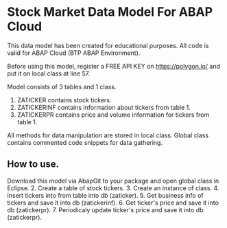 # Stock Market Data Model For ABAP Cloud
This data model has been created for educational purposes. All code is valid for ABAP Cloud (BTP ABAP Environment). 

Before using this model, register a FREE API KEY on https://polygon.io/  and put it on local class at line 57.

Model consists of 3 tables and 1 class. 
1. ZATICKER contains stock tickers.
2. ZATICKERINF contains information about tickers from table 1.
3. ZATICKERPR contains price and volume information for tickers from table 1.
   
  All methods for data manipulation are stored in local class. Global class contains commented code snippets for data gathering.

## How to use.

Download this model via AbapGit to your package and open global class in Eclipse.
2. Create a table of stock tickers. 
3. Create an instance of class.
4. Insert tickers into from table into db (zaticker).
5. Get business info of tickers and save it into db (zatickerinf). 
6. Get ticker's price and save it into db (zatickerpr).
7. Periodicaly update ticker's price and save it into db (zatickerpr).

